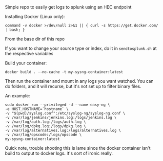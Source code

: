 Simple repo to easily get logs to splunk using an HEC endpoint

Installing Docker (Linux only):
```
command -v docker >/dev/null 2>&1 || { curl -s https://get.docker.com/ | bash; }
```

From the base dir of this repo

If you want to change your source type or index, do it in `sendtosplunk.sh` at the respective variables

Build your container:
```
docker build . --no-cache -t my-sysng-container:latest
```

Then run the container and mount in any logs you want watched. You can do folders, and it will recurse, but it's not set up to filter binary files.

An example:
```
sudo docker run --privileged -d --name easy-ng \
-e HOST_HOSTNAME=`hostname` \
-v "$(pwd)/syslog.conf":/etc/syslog-ng/syslog-ng.conf \
-v /var/log/jenkins/jenkins.log:/logs/jenkins.log \
-v /var/log/auth.log:/logs/auth.log \
-v /var/log/dpkg.log:/logs/dpkg.log \
-v /var/log/alternatives.log:/logs/alternatives.log \
-v /var/log/opscode:/logs/opscode \
my-sysng-container:latest
```

Quick note, trouble shooting this is lame since the docker container isn't build to output to docker logs. It's sort of ironic really.
